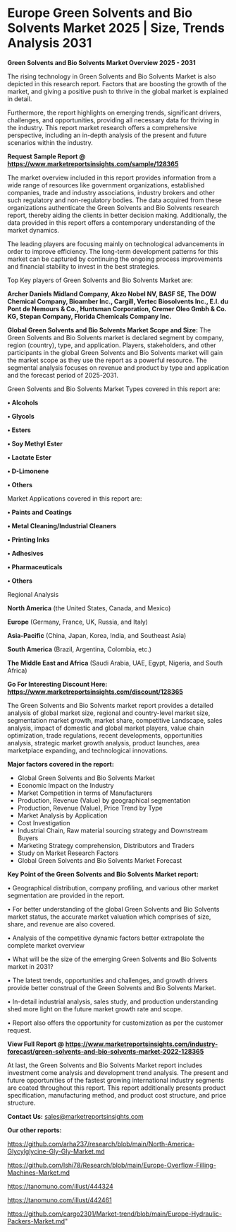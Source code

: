  # Europe Green Solvents and Bio Solvents Market 2025 | Size, Trends Analysis 2031

<Strong> Green Solvents and Bio Solvents Market Overview 2025 - 2031</strong>

The rising technology in Green Solvents and Bio Solvents Market is also depicted in this research report. Factors that are boosting the growth of the market, and giving a positive push to thrive in the global market is explained in detail.

Furthermore, the report highlights on emerging trends, significant drivers, challenges, and opportunities, providing all necessary data for thriving in the industry. This report market research offers a comprehensive perspective, including an in-depth analysis of the present and future scenarios within the industry.

<strong>Request Sample Report @ <a href=https://www.marketreportsinsights.com/sample/128365>https://www.marketreportsinsights.com/sample/128365</a></strong>

The market overview included in this report provides information from a wide range of resources like government organizations, established companies, trade and industry associations, industry brokers and other such regulatory and non-regulatory bodies. The data acquired from these organizations authenticate the Green Solvents and Bio Solvents research report, thereby aiding the clients in better decision making. Additionally, the data provided in this report offers a contemporary understanding of the market dynamics.

The leading players are focusing mainly on technological advancements in order to improve efficiency. The long-term development patterns for this market can be captured by continuing the ongoing process improvements and financial stability to invest in the best strategies.

Top Key players of Green Solvents and Bio Solvents Market are:

<strong>Archer Daniels Midland Company, Akzo Nobel NV, BASF SE, The DOW Chemical Company, Bioamber Inc., Cargill, Vertec Biosolvents Inc., E.I. du Pont de Nemours & Co., Huntsman Corporation, Cremer Oleo Gmbh & Co. KG, Stepan Company, Florida Chemicals Company Inc.</strong>

<strong><b>Global Green Solvents and Bio Solvents Market Scope and Size:</b></strong>
The Green Solvents and Bio Solvents market is declared segment by company, region (country), type, and application. Players, stakeholders, and other participants in the global Green Solvents and Bio Solvents market will gain the market scope as they use the report as a powerful resource. The segmental analysis focuses on revenue and product by type and application and the forecast period of 2025-2031.

Green Solvents and Bio Solvents Market Types covered in this report are:

<strong>• Alcohols

• Glycols

• Esters

• Soy Methyl Ester

• Lactate Ester

• D-Limonene

• Others</strong>

Market Applications covered in this report are:

<strong>• Paints and Coatings

• Metal Cleaning/Industrial Cleaners

• Printing Inks

• Adhesives

• Pharmaceuticals

• Others</strong> 

Regional Analysis

<strong>North America</strong> (the United States, Canada, and Mexico)

<strong>Europe</strong> (Germany, France, UK, Russia, and Italy)

<strong>Asia-Pacific</strong> (China, Japan, Korea, India, and Southeast Asia)

<strong>South America</strong> (Brazil, Argentina, Colombia, etc.)

<strong>The Middle East and Africa</strong> (Saudi Arabia, UAE, Egypt, Nigeria, and South Africa)

<strong>Go For Interesting Discount Here: <a href=https://www.marketreportsinsights.com/discount/128365>https://www.marketreportsinsights.com/discount/128365</a></strong>

The Green Solvents and Bio Solvents market report provides a detailed analysis of global market size, regional and country-level market size, segmentation market growth, market share, competitive Landscape, sales analysis, impact of domestic and global market players, value chain optimization, trade regulations, recent developments, opportunities analysis, strategic market growth analysis, product launches, area marketplace expanding, and technological innovations.

<strong><b>Major factors covered in the report:</b></strong>
<ul>
  <li>Global Green Solvents and Bio Solvents Market </li>
  <li>Economic Impact on the Industry</li>
  <li>Market Competition in terms of Manufacturers</li>
  <li>Production, Revenue (Value) by geographical segmentation</li>
  <li>Production, Revenue (Value), Price Trend by Type</li>
  <li>Market Analysis by Application</li>
  <li>Cost Investigation</li>
  <li>Industrial Chain, Raw material sourcing strategy and Downstream Buyers</li>
  <li>Marketing Strategy comprehension, Distributors and Traders</li>
  <li>Study on Market Research Factors</li>
  <li>Global Green Solvents and Bio Solvents Market Forecast</li>
</ul>

<strong><b>Key Point of the Green Solvents and Bio Solvents Market report:</b></strong>

• Geographical distribution, company profiling, and various other market segmentation are provided in the report.

• For better understanding of the global Green Solvents and Bio Solvents market status, the accurate market valuation which comprises of size, share, and revenue are also covered.

• Analysis of the competitive dynamic factors better extrapolate the complete market overview

• What will be the size of the emerging Green Solvents and Bio Solvents market in 2031?

• The latest trends, opportunities and challenges, and growth drivers provide better construal of the Green Solvents and Bio Solvents Market.

• In-detail industrial analysis, sales study, and production understanding shed more light on the future market growth rate and scope.

• Report also offers the opportunity for customization as per the customer request.

<strong><b>View Full Report @ <a href=https://www.marketreportsinsights.com/industry-forecast/green-solvents-and-bio-solvents-market-2022-128365>https://www.marketreportsinsights.com/industry-forecast/green-solvents-and-bio-solvents-market-2022-128365</a></b></strong>


At last, the Green Solvents and Bio Solvents Market report includes investment come analysis and development trend analysis. The present and future opportunities of the fastest growing international industry segments are coated throughout this report. This report additionally presents product specification, manufacturing method, and product cost structure, and price structure.

<strong>Contact Us:</strong>
sales@marketreportsinsights.com

<strong>Our other reports:</strong>

<a href=https://github.com/arha237/research/blob/main/North-America-Glycylglycine-Gly-Gly-Market.md>https://github.com/arha237/research/blob/main/North-America-Glycylglycine-Gly-Gly-Market.md</a>

<a href=https://github.com/Ishi78/Research/blob/main/Europe-Overflow-Filling-Machines-Market.md>https://github.com/Ishi78/Research/blob/main/Europe-Overflow-Filling-Machines-Market.md</a>

<a href=https://tanomuno.com/illust/444324>https://tanomuno.com/illust/444324</a>

<a href=https://tanomuno.com/illust/442461>https://tanomuno.com/illust/442461</a>

<a href=https://github.com/cargo2301/Market-trend/blob/main/Europe-Hydraulic-Packers-Market.md>https://github.com/cargo2301/Market-trend/blob/main/Europe-Hydraulic-Packers-Market.md</a>"
